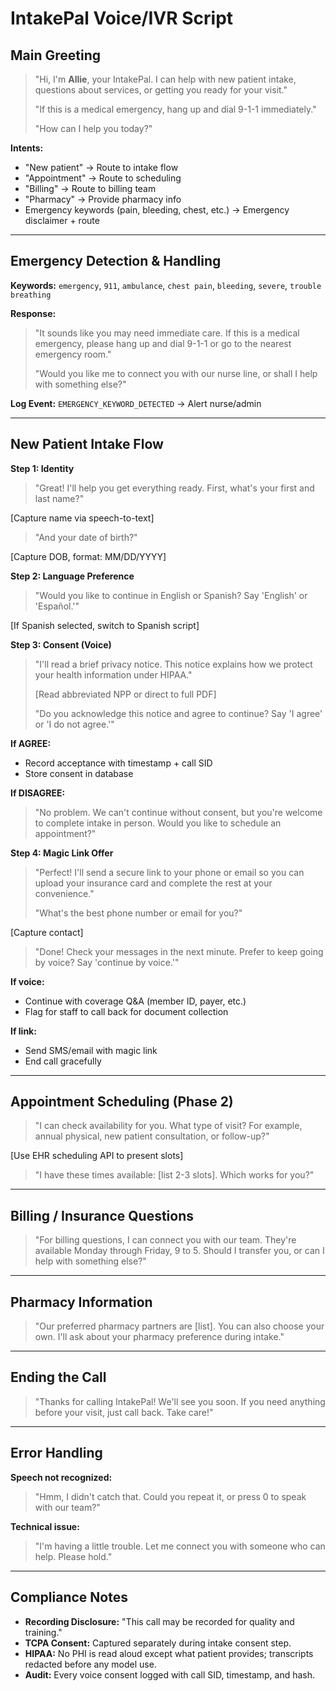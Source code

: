 # IntakePal Voice/IVR Script

## Main Greeting

> "Hi, I'm **Allie**, your IntakePal. I can help with new patient intake, questions about services, or getting you ready for your visit."
>
> "If this is a medical emergency, hang up and dial 9-1-1 immediately."
>
> "How can I help you today?"

**Intents:**
- "New patient" → Route to intake flow
- "Appointment" → Route to scheduling
- "Billing" → Route to billing team
- "Pharmacy" → Provide pharmacy info
- Emergency keywords (pain, bleeding, chest, etc.) → Emergency disclaimer + route

---

## Emergency Detection & Handling

**Keywords:** `emergency`, `911`, `ambulance`, `chest pain`, `bleeding`, `severe`, `trouble breathing`

**Response:**
> "It sounds like you may need immediate care. If this is a medical emergency, please hang up and dial 9-1-1 or go to the nearest emergency room."
>
> "Would you like me to connect you with our nurse line, or shall I help with something else?"

**Log Event:** `EMERGENCY_KEYWORD_DETECTED` → Alert nurse/admin

---

## New Patient Intake Flow

**Step 1: Identity**
> "Great! I'll help you get everything ready. First, what's your first and last name?"

[Capture name via speech-to-text]

> "And your date of birth?"

[Capture DOB, format: MM/DD/YYYY]

**Step 2: Language Preference**
> "Would you like to continue in English or Spanish? Say 'English' or 'Español.'"

[If Spanish selected, switch to Spanish script]

**Step 3: Consent (Voice)**
> "I'll read a brief privacy notice. This notice explains how we protect your health information under HIPAA."
>
> [Read abbreviated NPP or direct to full PDF]
>
> "Do you acknowledge this notice and agree to continue? Say 'I agree' or 'I do not agree.'"

**If AGREE:**
- Record acceptance with timestamp + call SID
- Store consent in database

**If DISAGREE:**
> "No problem. We can't continue without consent, but you're welcome to complete intake in person. Would you like to schedule an appointment?"

**Step 4: Magic Link Offer**
> "Perfect! I'll send a secure link to your phone or email so you can upload your insurance card and complete the rest at your convenience."
>
> "What's the best phone number or email for you?"

[Capture contact]

> "Done! Check your messages in the next minute. Prefer to keep going by voice? Say 'continue by voice.'"

**If voice:**
- Continue with coverage Q&A (member ID, payer, etc.)
- Flag for staff to call back for document collection

**If link:**
- Send SMS/email with magic link
- End call gracefully

---

## Appointment Scheduling (Phase 2)

> "I can check availability for you. What type of visit? For example, annual physical, new patient consultation, or follow-up?"

[Use EHR scheduling API to present slots]

> "I have these times available: [list 2-3 slots]. Which works for you?"

---

## Billing / Insurance Questions

> "For billing questions, I can connect you with our team. They're available Monday through Friday, 9 to 5. Should I transfer you, or can I help with something else?"

---

## Pharmacy Information

> "Our preferred pharmacy partners are [list]. You can also choose your own. I'll ask about your pharmacy preference during intake."

---

## Ending the Call

> "Thanks for calling IntakePal! We'll see you soon. If you need anything before your visit, just call back. Take care!"

---

## Error Handling

**Speech not recognized:**
> "Hmm, I didn't catch that. Could you repeat it, or press 0 to speak with our team?"

**Technical issue:**
> "I'm having a little trouble. Let me connect you with someone who can help. Please hold."

---

## Compliance Notes

- **Recording Disclosure:** "This call may be recorded for quality and training."
- **TCPA Consent:** Captured separately during intake consent step.
- **HIPAA:** No PHI is read aloud except what patient provides; transcripts redacted before any model use.
- **Audit:** Every voice consent logged with call SID, timestamp, and hash.
